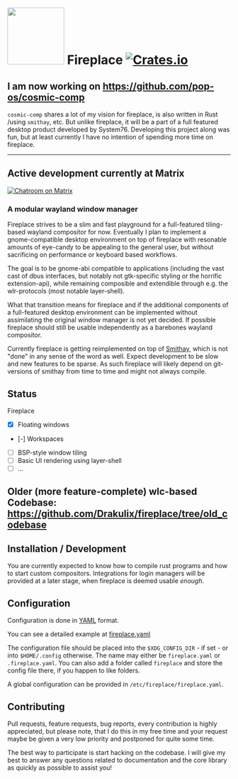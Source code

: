 # <img src="https://cdn.rawgit.com/Drakulix/fireplace/v1.0.0/assets/fireplace.svg" width="128"> Fireplace  [![Crates.io](https://img.shields.io/crates/l/fireplace_lib.svg)](https://github.com/Drakulix/fireplace_lib/blob/master/LICENSE) 

## I am now working on https://github.com/pop-os/cosmic-comp

`cosmic-comp` shares a lot of my vision for fireplace, is also written in Rust /using `smithay`, etc.
But unlike fireplace, it will be a part of a full featured desktop product developed by System76.
Developing this project along was fun, but at least currently I have no intention of spending more time on fireplace.

______

## Active development currently at Matrix
[![Chatroom on Matrix](https://img.shields.io/badge/chatroom-on%20matrix-green.svg)](https://matrix.to/#/#smithay:matrix.org)


### A modular wayland window manager

Fireplace strives to be a slim and fast playground for a full-featured tiling-based wayland compositor for now.
Eventually I plan to implement a gnome-compatible desktop environment on top of fireplace
with resonable amounts of eye-candy to be appealing to the general user,
but without sacrificing on performance or keyboard based workflows.

The goal is to be gnome-abi compatible to applications (including the vast cast of dbus interfaces, but notably not gtk-specific styling or the horrific extension-api), while remaining composible and extendible through e.g. the wlr-protocols (most notable layer-shell).

What that transition means for fireplace and if the additional components of a full-featured desktop environment can be implemented without assimilating the original window manager is not yet decided. If possible fireplace should still be usable independently as a barebones wayland compositor.

Currently fireplace is getting reimplemented on top of [Smithay](https://github.com/Smithay/smithay),
which is not "done" in any sense of the word as well. Expect development to be slow and new features to be sparse.
As such fireplace will likely depend on git-versions of smithay from time to time and might not always compile.

## Status

Fireplace

- [x] Floating windows
- [-] Workspaces
- [ ] BSP-style window tiling
- [ ] Basic UI rendering using layer-shell
- [ ] ...

## Older (more feature-complete) wlc-based Codebase: https://github.com/Drakulix/fireplace/tree/old_codebase

## Installation / Development

You are currently expected to know how to compile rust programs and how to start custom compositors.
Integrations for login managers will be provided at a later stage, when fireplace is deemed usable *enough*.

## Configuration

Configuration is done in [YAML](http://www.yaml.org/spec/1.2/spec.html) format.

You can see a detailed example at [fireplace.yaml](https://github.com/Drakulix/fireplace/blob/master/fireplace.yaml)

The configuration file should be placed into the `$XDG_CONFIG_DIR` - if set - or
into `$HOME/.config` otherwise. The name may either be `fireplace.yaml` or
`.fireplace.yaml`. You can also add a folder called `fireplace` and store the config file there, if you happen to like folders.

A global configuration can be provided in `/etc/fireplace/fireplace.yaml`.


## Contributing

Pull requests, feature requests, bug reports, every contribution is highly appreciated,
but please note, that I do this in my free time and your request maybe be given a very low
priority and postponed for quite some time.

The best way to participate is start hacking on the codebase. I will give my best to answer
any questions related to documentation and the core library as quickly as possible to assist
you!
